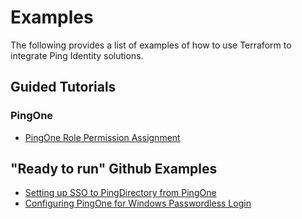 # Examples

The following provides a list of examples of how to use Terraform to integrate Ping Identity solutions.

## Guided Tutorials

### PingOne

* [PingOne Role Permission Assignment](./pingone/role-assignment)

## "Ready to run" Github Examples

* [Setting up SSO to PingDirectory from PingOne](https://github.com/pingidentity/terraform-docs/tree/main/examples/sso-to-pingdirectory-from-pingone)
* [Configuring PingOne for Windows Passwordless Login](https://github.com/pingidentity/terraform-docs/tree/main/examples/pingone-workforce-windows-passwordless-login)
